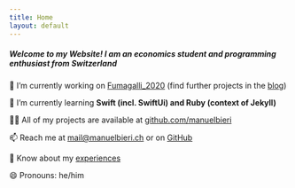 ```yaml
---
title: Home
layout: default
---
```

<h5 class="home-page-heading">Welcome to my Website! I am an economics student and programming enthusiast from Switzerland</h5>

🔭 I’m currently working on [Fumagalli_2020<i class="bi-box-arrow-up-right link-icon"></i>](https://github.com/manuelbieri/Fumagalli_2020) (find further projects in the [blog](blog.html))

🌱 I’m currently learning **Swift (incl. SwiftUi) and Ruby (context of Jekyll)**

👨‍💻 All of my projects are available at [github.com/manuelbieri<i class="bi-box-arrow-up-right link-icon"></i>](https://github.com/manuelbieri)

📫 Reach me at [mail@manuelbieri.ch](mailto:mail@manuelbieri.ch) or on [GitHub<i class="bi-box-arrow-up-right link-icon"></i>](https://github.com/manuelbieri)

📄 Know about my [experiences](about.html)

😄 Pronouns: he/him

